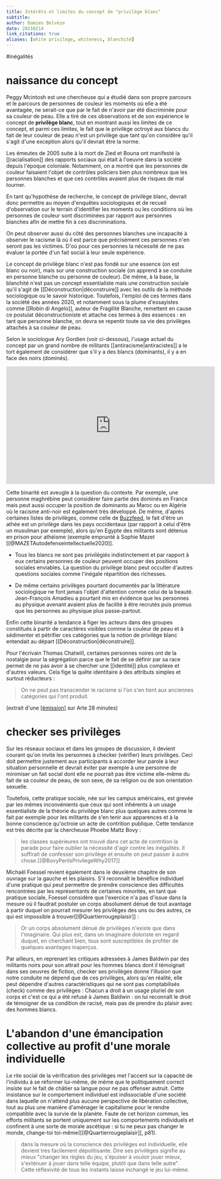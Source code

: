 ```yaml
---
title: Intérêts et limites du concept de "privilège blanc"
subtitle:
author: Damien Belvèze
date: 20210214
link_citations: true
aliases: [white privilege, whiteness, blanchité]
---
```

#inégalités

# naissance du concept

Peggy Mcintosh est une chercheuse qui a étudié dans son propre parcours et le parcours de personnes de couleur les moments où elle a été avantagée, ne serait-ce que par le fait de n'avoir par été discriminée pour sa couleur de peau. Elle a tiré de ces observations et de son expérience le concept de **privilège blanc**, tout en montrant aussi les limites de ce concept, et parmi ces limites, le fait que le privilège octroyé aux blancs du fait de leur couleur de peau n'est un privilège que tant qu'on considère qu'il s'agit d'une exception alors qu'il devrait être la norme. 

Les émeutes de 2005 suite à la mort de Zied et Bouna ont manifesté la [[racialisation]] des rapports sociaux qui était à l'oeuvre dans la société depuis l'époque coloniale. Notamment, on a montré que les personnes de couleur faisaient l'objet de contrôles policiers bien plus nombreux que les personnes blanches et que ces contrôles avaient plus de risques de mal tourner. 

En tant qu'hypothèse de recherche, le concept de privilège blanc, devrait donc permettre au moyen d'enquêtes sociologiques et de recueil d'observation sur le terrain d'identifier les moments ou les conditions où les personnes de couleur sont discriminées par rapport aux personnes blanches afin de mettre fin à ces discriminations. 

On peut observer aussi du côté des personnes blanches une incapacité à observer le racisme là où il est parce que précisément ces personnes n'en seront pas les victimes. D'où pour ces personnes la nécessité de ne pas évaluer la portée d'un fait social à leur seule expérience.

Le concept de privilège blanc n'est pas fondé sur une essence (on est blanc ou noir), mais sur une construction sociale (on apprend à se conduire en personne blanche ou personne de couleur). De même, à la base, la blanchité n'est pas un concept essentialiste mais une construction sociale qu'il s'agit de [[Déconstruction|déconstruire]] avec les outils de la méthode sociologique ou le savoir historique. Toutefois, l'emploi de ces termes dans la société des années 2020, et notamment sous la plume d'essayistes comme [[Robin di Angelo]], auteur de Fragilité Blanche, remettent en cause ce postulat déconstructioniste et attache ces termes à des essences : en tant que personne blanche, on devra se repentir toute sa vie des privilèges attachés à sa couleur de peau. 

Selon le sociologue Ary Gordien (voir ci-dessous), l'usage actuel du concept par un grand nombre de militants [[antiracisme|antiracistes]] a le tort également de considérer que s'il y a des blancs (dominants), il y a en face des noirs (dominés). 

<p>
<iframe width="560" height="315" src="https://www.youtube.com/embed/H9iX2XCYLBI" frameborder="0" allow="accelerometer; autoplay; clipboard-write; encrypted-media; gyroscope; picture-in-picture" allowfullscreen></iframe>
</p>

Cette binarité est aveugle à la question du contexte. Par exemple, une personne maghrébine peut considérer faire partie des dominés en France mais peut aussi occuper la position de dominants au Maroc ou en Algérie où le racisme anti-noir est également très développé. De même, d'après certaines listes de privilèges, comme celle de [Buzzfeed](https://www.buzzfeed.com/regajha/how-privileged-are-you), le fait d'être un athée est un privilège dans les pays occidentaux (par rapport à celui d'être un musulman par exemple), alors qu'en Egypte des militants sont détenus en prison pour athéisme (exemple emprunté à Sophie Mazet [[@MAZETAutodefenseintellectuelle2020]].

- Tous les blancs ne sont pas privilégiés indistinctement et par rapport à eux certains personnes de couleur peuvent occuper des positions sociales enviables. La question du privilège blanc peut occulter d'autres questions sociales comme l'inégale répartition des richesses.

- De même certains privilèges pourtant documentés par la littérature sociologique ne font jamais l'objet d'attention comme celui de la beauté. Jean-François Amadieu a pourtant mis en évidence que les personnes au physique avenant avaient plus de facilité à être recrutés puis promus que les personnes au physique plus passe-partout. 

Enfin cette binarité a tendance à figer les acteurs dans des groupes constitués à partir de caractères visibles comme la couleur de peau et à sédimenter et pétrifier ces catégories que la notion de privilège blanc entendait au départ [[Déconstruction|déconstruire]]. 

Pour l'écrivain Thomas Chatwill, certaines personnes noires ont de la nostalgie pour la ségrégation parce que le fait de se définir par sa race permet de ne pas avoir à se chercher une [[identité]] plus complexe et d'autres valeurs. Cela fige la quête identitaire à des attributs simples et surtout réducteurs : 

> On ne peut pas transcender le racisme si l'on s'en tient aux anciennes catégories qui l'ont produit. 

(extrait d'une [[émission]](https://twitter.com/i/status/1364241193111060481) sur Arte 28 minutes)


# checker ses privilèges

Sur les réseaux sociaux et dans les groupes de discussion, il devient courant qu'on invite les personnes à checker (vérifier) leurs privilèges. 
Ceci doit permettre justement aux participants à accorder leur parole à leur situation personnelle et devrait éviter par exemple à une personne de minimiser un fait social dont elle ne pourrait pas être victime elle-même du fait de sa couleur de peau, de son sexe, de sa religion ou de son orientation sexuelle. 

Toutefois, cette pratique sociale, née sur les campus américains, est grevée par les mêmes inconvénients que ceux qui sont inhérents à un usage essentialiste de la théorie du privilège blanc plus quelques autres comme le fait par exemple pour les militants de s'en tenir aux apparences et à la bonne conscience qu'octroie un acte de contrition publique. Cette tendance est très décrite par la chercheuse Phoebe Maltz Bovy : 

> les classes supérieures ont trouvé dans cet acte de contrition la parade pour faire oublier la nécessité d'agir contre les inégalités. Il suffirait de confesser son privilège et ensuite on peut passer à autre chose.[[@BovyPerilsPrivilegeWhy2017]]

Michaël Foessel revient également dans le deuxième chapitre de son ouvrage sur la gauche et les plaisirs. S'il reconnaît le bénéfice individuel d'une pratique qui peut permettre de prendre conscience des difficultés rencontrées par les représentants de certaines minorités, en tant que pratique sociale, Foessel considère que l'exercice n'a pas d'issue dans la mesure où il faudrait postuler un corps absolument dénué de tout avantage à partir duquel on pourrait mesurer les privilèges des uns ou des autres, ce qui est impossible à trouver[[@Quartierrougeplaisir]] : 

>Or un corps absolument dénué de privilèges n'existe que dans l'imaginaire. Qui plus est, dans un imaginaire doloriste en regard duquel, en cherchant bien, tous sont susceptibles de profiter de quelques avantages inaperçus. 

Par ailleurs, en reprenant les critiques adressées à James Baldwin par des militants noirs pour son attrait pour les hommes blancs dont il témoignait dans ses oeuvres de fiction, checker ses privilèges donne l'illusion que notre conduite ne dépend que de ces privilèges, alors qu'en réalité, elle peut dépendre d'autres caractéristiques qui ne sont pas comptabilisés (check) comme des privilèges : 
Chacun a droit à un usage pluriel de son corps et c'est ce qui a été refusé à James Baldwin : on lui reconnaît le droit de témoigner de sa condition de racisé, mais pas de prendre du plaisir avec des hommes blancs. 

# L'abandon d'une émancipation collective au profit d'une morale individuelle

Le rite social de la vérification des privilèges met l'accent sur la capacité de l'individu à se réformer lui-même, de même que le politiquement correct insiste sur le fait de châtier sa langue pour ne pas offenser autruit. Cette insistance sur le comportement individuel est indissociable d'une société dans laquelle on n'attend plus aucune perspective de libération collective, tout au plus une manière d'aménager le capitalisme pour le rendre compatible avec la survie de la planète. 
Faute de cet horizon commun, les efforts militants se portent uniquement sur les comportements individuels et confinent à une sorte de morale ascétique : si tu ne peux pas changer le monde, change-toi toi-même([[@Quartierrougeplaisir]], p81). 

> dans la mesure où la conscience des privilèges est individuelle, elle devient très facilement dépolitisante. Dire ses privilèges signifie au mieux "changer les règles du jeu, s'épuiser à vouloir jouer mieux, s'exténuer à jouer dans telle équipe, plutôt que dans telle autre". Cette réflexivité de tous les instants laisse inchangé le jeu lui-même.


